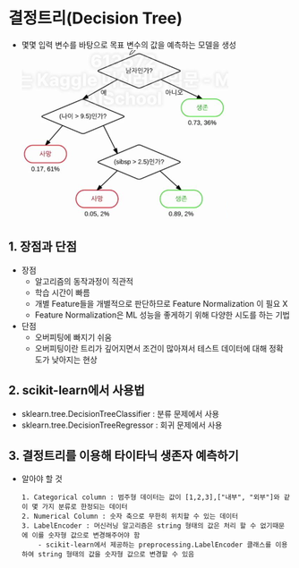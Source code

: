 # 결정트리(Decision Tree)
- 몇몇 입력 변수를 바탕으로 목표 변수의 값을 예측하는 모델을 생성
    ![alt text](image-2.png)

## 1. 장점과 단점
- 장점
    - 알고리즘의 동작과정이 직관적
    - 학습 시간이 빠름
    - 개별 Feature들을 개별적으로 판단하므로 Feature Normalization 이 필요 X
    - Feature Normalization은 ML 성능을 좋게하기 위해 다양한 시도를 하는 기법
- 단점
    - 오버피팅에 빠지기 쉬움
    - 오버피팅이란 트리가 깊어지면서 조건이 많아져서 테스트 데이터에 대해 정확도가 낮아지는 현상
    
## 2. scikit-learn에서 사용법
- sklearn.tree.DecisionTreeClassifier : 분류 문제에서 사용
- sklearn.tree.DecisionTreeRegressor : 회귀 문제에서 사용


## 3. 결정트리를 이용해 타이타닉 생존자 예측하기
- 알아야 할 것
    ```
    1. Categorical column : 범주형 데이터는 값이 [1,2,3],["내부", "외부"]와 같이 몇 가지 분류로 한정되는 데이터
    2. Numerical Column : 숫자 축으로 무한히 위치할 수 있는 데이터 
    3. LabelEncoder : 머신러닝 알고리즘은 string 형태의 값은 처리 할 수 없기때문에 이를 숫자형 값으로 변경해주어야 함
        - scikit-learn에서 제공하는 preprocessing.LabelEncoder 클래스를 이용하여 string 형태의 값을 숫자형 값으로 변경할 수 있음  
    ```
